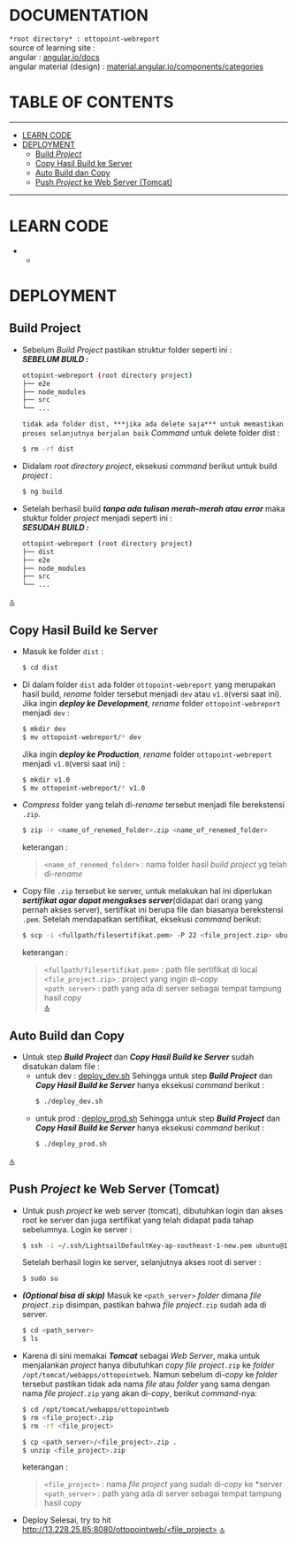 # DOCUMENTATION
`*root directory* : ottopoint-webreport`<br>
source of learning site :<br>
angular : [angular.io/docs](https://angular.io/docs)<br>
angular material (design) : [material.angular.io/components/categories](https://material.angular.io/components/categories)

# TABLE OF CONTENTS
---
- [LEARN CODE](#learn-code) 
- [DEPLOYMENT](#deployment)
    - [Build *Project*](#build-project)
    - [Copy Hasil Build ke Server](#copy-hasil-build-ke-server)
    - [Auto Build dan Copy](#auto-build-dan-copy)
    - [Push *Project* ke Web Server (Tomcat)](#push-project-ke-web-server-tomcat)
---
# LEARN CODE
- -
# DEPLOYMENT
## Build Project
- Sebelum *Build Project* pastikan struktur folder seperti ini :<br>
    ***SEBELUM BUILD :***
    ```sh
    ottopint-webreport (root directory project)
    ├── e2e
    ├── node_modules
    ├── src
    └── ...
    ```
    `tidak ada folder dist, ***jika ada delete saja*** untuk memastikan proses selanjutnya berjalan baik`
    *Command* untuk delete folder dist :
    ```sh
    $ rm -rf dist
    ```
- Didalam *root directory project*, eksekusi *command* berikut untuk build *project* :
    ```sh
    $ ng build
    ```
- Setelah berhasil build ***tanpa ada tulisan merah-merah atau error*** maka stuktur folder *project* menjadi seperti ini :<br>
    ***SESUDAH BUILD :***
    ```sh
    ottopint-webreport (root directory project)
    ├── dist
    ├── e2e
    ├── node_modules
    ├── src
    └── ...
    ```
[:top:](#table-of-contents)
## Copy Hasil Build ke Server
- Masuk ke folder `dist` :
    ```sh
    $ cd dist
    ```
- Di dalam folder `dist` ada folder `ottopoint-webreport` yang merupakan hasil build, *rename* folder tersebut menjadi `dev` atau `v1.0`(versi saat ini).<br>
    Jika ingin ***deploy ke Development***, *rename* folder `ottopoint-webreport` menjadi `dev` :
    ```sh
    $ mkdir dev
    $ mv ottopoint-webreport/* dev
    ```
    Jika ingin ***deploy ke Production***, *rename* folder `ottopoint-webreport` menjadi `v1.0`(versi saat ini) :
    ```sh
    $ mkdir v1.0
    $ mv ottopoint-webreport/* v1.0
    ```
- *Compress* folder yang telah di-*rename* tersebut menjadi file berekstensi `.zip`.<br>
    ```sh
    $ zip -r <name_of_renemed_folder>.zip <name_of_renemed_folder>
    ```
    keterangan :
    >`<name_of_renemed_folder>` : nama folder hasil *build project* yg telah di-*rename*<br>
- Copy file `.zip` tersebut ke server, untuk melakukan hal ini diperlukan ***sertifikat agar dapat mengakses server***(didapat dari orang yang pernah akses server), sertifikat ini berupa file dan biasanya berekstensi `.pem`. Setelah mendapatkan sertifikat, eksekusi *command* berikut:
    ```sh
    $ scp -i <fullpath/filesertifikat.pem> -P 22 <file_project.zip> ubuntu@13.228.25.85:<path_server>
    ```
    keterangan :
    >`<fullpath/filesertifikat.pem>` : path file sertifikat di local<br>
    >`<file_project.zip>` : project yang ingin di-*copy*<br>
    >`<path_server>` : path yang ada di server sebagai tempat tampung hasil *copy*<br>
[:top:](#table-of-contents)
## Auto Build dan Copy
- Untuk step ***Build Project*** dan ***Copy Hasil Build ke Server*** sudah disatukan dalam file :
    - untuk dev : [deploy_dev.sh](https://andromeda.ottopay.id/ottopoint/ottopoint-webreport/blob/ottopointweb-v1.0/deploy_dev.sh)
        Sehingga untuk step ***Build Project*** dan ***Copy Hasil Build ke Server*** hanya eksekusi *command* berikut :
        ```sh
        $ ./deploy_dev.sh
        ```
    - untuk prod : [deploy_prod.sh](https://andromeda.ottopay.id/ottopoint/ottopoint-webreport/blob/ottopointweb-v1.0/deploy_prod.sh)
        Sehingga untuk step ***Build Project*** dan ***Copy Hasil Build ke Server*** hanya eksekusi *command* berikut :
        ```sh
        $ ./deploy_prod.sh
        ```
[:top:](#table-of-contents)
## Push *Project* ke Web Server (Tomcat)
- Untuk push *project* ke web server (tomcat), dibutuhkan login dan akses root ke server dan juga sertifikat yang telah didapat pada tahap sebelumnya.
    Login ke server :
    ```sh
    $ ssh -i ~/.ssh/LightsailDefaultKey-ap-southeast-1-new.pem ubuntu@13.228.25.85
    ```
    Setelah berhasil login ke server, selanjutnya akses root di server :
    ```sh
    $ sudo su
    ```
- ***(Optional bisa di skip)*** Masuk ke `<path_server>` *folder* dimana *file project*`.zip` disimpan, pastikan bahwa *file project*`.zip` sudah ada di server.
    ```sh
    $ cd <path_server>
    $ ls
    ```
- Karena di sini memakai ***Tomcat*** sebagai *Web Server*, maka untuk menjalankan *project* hanya dibutuhkan *copy file project*`.zip` ke *folder* `/opt/tomcat/webapps/ottopointweb`. Namun sebelum di-*copy* ke *folder* tersebut pastikan tidak ada nama *file* atau *folder* yang sama dengan nama *file project*`.zip` yang akan di-*copy*, berikut *command*-nya:
    ```sh
    $ cd /opt/tomcat/webapps/ottopointweb
    $ rm <file_project>.zip
    $ rm -rf <file_project>

    $ cp <path_server>/<file_project>.zip .
    $ unzip <file_project>.zip
    ```
    keterangan :
    >`<file_project>` : nama *file project* yang sudah di-*copy* ke *server<br>
    >`<path_server>` : path yang ada di server sebagai tempat tampung hasil *copy*<br>
- Deploy Selesai, try to hit [http://13.228.25.85:8080/ottopointweb/<file_project>](http://13.228.25.85:8080/ottopointweb/<file_project>)
[:top:](#table-of-contents)
